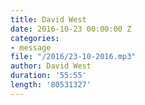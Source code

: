 ```yaml
---
title: David West
date: 2016-10-23 00:00:00 Z
categories:
- message
file: "/2016/23-10-2016.mp3"
author: David West
duration: '55:55'
length: '80531327'
---
```


